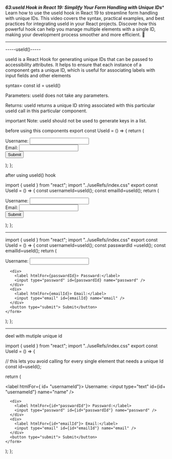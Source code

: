 *****63:useId Hook in React 19: Simplify Your Form Handling with Unique IDs******
Learn how to use the useId hook in React 19 to streamline form handling with unique IDs. This video covers the syntax, practical examples, and best practices for integrating useId in your React projects. Discover how this powerful hook can help you manage multiple elements with a single ID, making your development process smoother and more efficient. 💸

------------
 -----useld()-----


useld is a React Hook for generating unique IDs that can be passed to accessibility attributes. It helps to ensure that each instance of a component gets a unique ID,
which is useful for associating labels with input fields and other elements

syntax= const id = useId()

Parameters: useld does not take any parameters.

Returns: useld returns a unique ID string associated with this particular useld call
in this particular component.

 important Note: useld should not be used to generate keys in a list.


 before using this components
 export const UseId = () => {
  return (
    <form>
      <div>
        <label htmlFor="username"> Username:</label>
        <input type="text" id="username" name="name" />
      </div>
      <div>
        <label htmlFor="email"> Email:</label>
        <input type="email" id="email" name="name" />
      </div>
      <button type="submit"> Submit</button>
    </form>
  );
};


after using useId() hook 


import { useId } from "react";
import "../useRefs/index.css"
export const UseId = () => {
const usernameId=useId();
const emailId=useId();
  return (
    <form>
      <div>
        <label htmlFor={usernameId}> Username:</label>
        <input type="text" id={usernameId} name="name" />
      </div>
      <div>
        <label htmlFor={emailId}> Email:</label>
        <input type="email" id={emailId} name="name" />
      </div>
      <button type="submit"> Submit</button>
    </form>
  );
};




--------
import { useId } from "react";
import "../useRefs/index.css"
export const UseId = () => {
const usernameId=useId();
const passwardId =useId();
const emailId=useId();
  return (
    <form>
      <div>
        <label htmlFor={usernameId}> Username:</label>
        <input type="text" id={usernameId} name="name" />
      </div>

      <div>
        <label htmlFor={passwardId}> Passward:</label>
        <input type="passward" id={passwardId} name="passward" />
      </div>
      <div>
        <label htmlFor={emailId}> Email:</label>
        <input type="email" id={emailId} name="email" />
      </div>
      <button type="submit"> Submit</button>
    </form>
  );
};



-------

 deel with mutiple unique id

 import { useId } from "react";
import "../useRefs/index.css"
export const UseId = () => {


// this lets you avoid calling for every single element that needs a unique Id
const id=useId();

return (
    <form>
      <div>
        <label htmlFor={ id+ "usernameId"}> Username:</label>
        <input type="text" id={id+ "usernameId"} name="name" />
      </div>

      <div>
        <label htmlFor={id+"passwardId"}> Passward:</label>
        <input type="passward" id={id+"passwardId"} name="passward" />
      </div>
      <div>
        <label htmlFor={id+"emailId"}> Email:</label>
        <input type="email" id={id+"emailId"} name="email" />
      </div>
      <button type="submit"> Submit</button>
    </form>
  );
};
